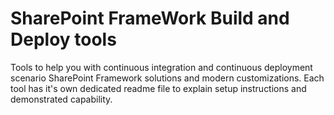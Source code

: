 # SharePoint FrameWork Build and Deploy tools

Tools to help you with continuous integration and continuous deployment scenario SharePoint Framework solutions and modern customizations. Each tool has it's own dedicated readme file to explain setup instructions and demonstrated capability.